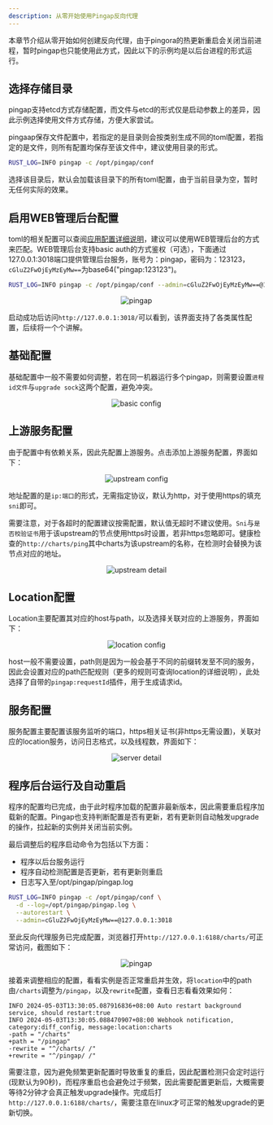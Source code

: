```yaml
---
description: 从零开始使用Pingap反向代理
---
```


本章节介绍从零开始如何创建反向代理，由于pingora的热更新重启会关闭当前进程，暂时pingap也只能使用此方式，因此以下的示例均是以后台进程的形式运行。

## 选择存储目录

pingap支持etcd方式存储配置，而文件与etcd的形式仅是启动参数上的差异，因此示例选择使用文件方式存储，方便大家尝试。

pingaap保存文件配置中，若指定的是目录则会按类别生成不同的toml配置，若指定的是文件，则所有配置均保存至该文件中，建议使用目录的形式。

```bash
RUST_LOG=INFO pingap -c /opt/pingap/conf
```

选择该目录后，默认会加载该目录下的所有toml配置，由于当前目录为空，暂时无任何实际的效果。

## 启用WEB管理后台配置

toml的相关配置可以查阅[应用配置详细说明](./config_zh.md)，建议可以使用WEB管理后台的方式来匹配。WEB管理后台支持basic auth的方式鉴权（可选），下面通过127.0.0.1:3018端口提供管理后台服务，账号为：pingap，密码为：123123，`cGluZ2FwOjEyMzEyMw==`为base64("pingap:123123")。

```bash
RUST_LOG=INFO pingap -c /opt/pingap/conf --admin=cGluZ2FwOjEyMzEyMw==@127.0.0.1:3018
```

<p align="center">
    <img src="../asset/pingap-zh.jpg" alt="pingap">
</p>

启动成功后访问`http://127.0.0.1:3018/`可以看到，该界面支持了各类属性配置，后续将一个个讲解。

## 基础配置

基础配置中一般不需要如何调整，若在同一机器运行多个pingap，则需要设置`进程id文件`与`upgrade sock`这两个配置，避免冲突。

<p align="center">
    <img src="../asset/basic-info-zh.jpg" alt="basic config">
</p>

## 上游服务配置

由于配置中有依赖关系，因此先配置上游服务。点击添加上游服务配置，界面如下：

<p align="center">
    <img src="../asset/upstream-add-zh.jpg" alt="upstream config">
</p>

地址配置的是`ip:端口`的形式，无需指定协议，默认为http，对于使用https的填充`sni`即可。

需要注意，对于各超时的配置建议按需配置，默认值无超时不建议使用。`Sni`与`是否校验证书`用于该upstream的节点使用https时设置，若非https忽略即可。健康检查的`http://charts/ping`其中charts为该upstream的名称，在检测时会替换为该节点对应的地址。

<p align="center">
    <img src="../asset/upstream-detail-zh.jpg" alt="upstream detail">
</p>

## Location配置

Location主要配置其对应的host与path，以及选择关联对应的上游服务，界面如下：

<p align="center">
    <img src="../asset/location-detail-zh.jpg" alt="location config">
</p>

host一般不需要设置，path则是因为一般会基于不同的前缀转发至不同的服务，因此会设置对应的path匹配规则（更多的规则可查询location的详细说明），此处选择了自带的`pingap:requestId`插件，用于生成请求id。

## 服务配置

服务配置主要配置该服务监听的端口，https相关证书(非https无需设置)，关联对应的location服务，访问日志格式，以及线程数，界面如下：

<p align="center">
    <img src="../asset/server-detail-zh.jpg" alt="server detail">
</p>

## 程序后台运行及自动重启

程序的配置均已完成，由于此时程序加载的配置非最新版本，因此需要重启程序加载新的配置。Pingap也支持判断配置是否有更新，若有更新则自动触发upgrade的操作，拉起新的实例并关闭当前实例。

最后调整后的程序启动命令为包括以下方面：

- 程序以后台服务运行
- 程序自动检测配置是否更新，若有更新则重启
- 日志写入至/opt/pingap/pingap.log

```bash
RUST_LOG=INFO pingap -c /opt/pingap/conf \
  -d --log=/opt/pingap/pingap.log \
  --autorestart \
  --admin=cGluZ2FwOjEyMzEyMw==@127.0.0.1:3018
```

至此反向代理服务已完成配置，浏览器打开`http://127.0.0.1:6188/charts/`可正常访问，截图如下：

<p align="center">
    <img src="../asset/demo-zh.jpg" alt="pingap">
</p>

接着来调整相应的配置，看看实例是否正常重启并生效，将`location`中的path由`/charts`调整为`/pingap`，以及`rewrite`配置，查看日志看看效果如何：

```
INFO 2024-05-03T13:30:05.087916836+08:00 Auto restart background service, should restart:true
INFO 2024-05-03T13:30:05.088470907+08:00 Webhook notification, category:diff_config, message:location:charts
-path = "/charts"
+path = "/pingap"
-rewrite = "^/charts/ /"
+rewrite = "^/pingap/ /"
```

需要注意，因为避免频繁更新配置时导致重复的重启，因此配置检测只会定时运行(现默认为90秒)，而程序重启也会避免过于频繁，因此需要配置更新后，大概需要等待2分钟才会真正触发upgrade操作。完成后打`http://127.0.0.1:6188/charts/`，需要注意在linux才可正常的触发upgrade的更新切换。
